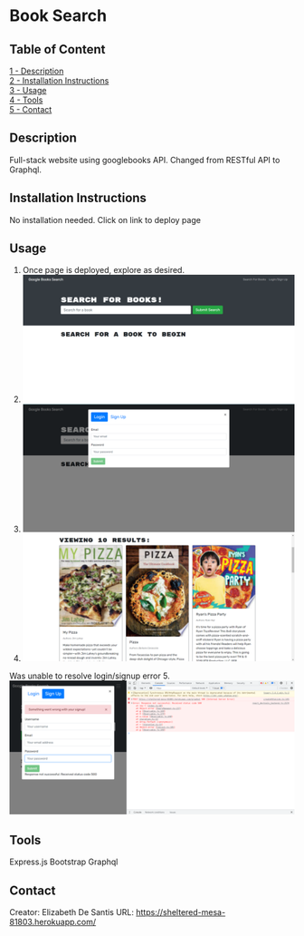 # Book Search

## Table of Content
[1 - Description](##Description)<br/>
[2 - Installation Instructions](##Installation-Instructions)<br/>
[3 - Usage](##Usage)<br/>
[4 - Tools](##Tools)<br/>
[5 - Contact](##Contact)<br/>


## Description

Full-stack website using googlebooks API.  Changed from RESTful API to Graphql.

## Installation Instructions
No installation needed.  Click on link to deploy page

## Usage

1. Once page is deployed, explore as desired.  
2. ![homepage](./Assets/mainpage.png)
3. ![login](./Assets/login.png)
4. ![profile](./Assets/results.png)

Was unable to resolve login/signup error
5. ![error](./Assets/saveError.png)

## Tools

Express.js
Bootstrap
Graphql

## Contact

Creator: Elizabeth De Santis
URL: https://sheltered-mesa-81803.herokuapp.com/
